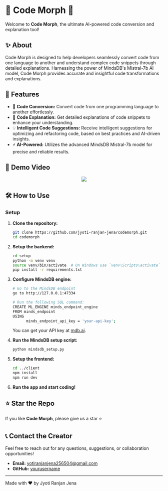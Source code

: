 # 🌟 Code Morph 🌟

Welcome to **Code Morph**, the ultimate AI-powered code conversion and explanation tool!

## ✨ About

Code Morph is designed to help developers seamlessly convert code from one language to another and understand complex code snippets through detailed explanations. Harnessing the power of MindsDB's Mistral-7b AI model, Code Morph provides accurate and insightful code transformations and explanations.

## 🚀 Features

- 🔄 **Code Conversion:** Convert code from one programming language to another effortlessly.
- 📖 **Code Explanation:** Get detailed explanations of code snippets to enhance your understanding.
- 💡 **Intelligent Code Suggestions:** Receive intelligent suggestions for optimizing and refactoring code, based on best practices and AI-driven insights.
- ⚡ **AI-Powered:** Utilizes the advanced MindsDB Mistral-7b model for precise and reliable results.

## 🎥 Demo Video

<p align="center">
    <a href="#">
        <img src="https://img.freepik.com/free-vector/modern-red-video-media-player-template_1017-23409.jpg"/>
    </a>
</p>

## 🛠️ How to Use

### Setup

1. **Clone the repository:**

   ```sh
   git clone https://github.com/jyoti-ranjan-jena/codemorph.git
   cd codemorph
   ```

2. **Setup the backend:**

   ```sh
   cd setup
   python -m venv venv
   source venv/bin/activate  # On Windows use `venv\Scripts\activate`
   pip install -r requirements.txt
   ```

3. **Configure MindsDB engine:**

   ```sh
   # Go to the MindsDB endpoint
   go to http://127.0.0.1:47334

   # Run the following SQL command:
   CREATE ML_ENGINE minds_endpoint_engine
   FROM minds_endpoint
   USING
         minds_endpoint_api_key = 'your-api-key';
   ```

   You can get your API key at [mdb.ai](mdb.ai).

4. **Run the MindsDB setup script:**

   ```sh
   python mindsdb_setup.py
   ```

5. **Setup the frontend:**

   ```sh
   cd ../client
   npm install
   npm run dev
   ```

6. **Run the app and start coding!**

## ⭐ Star the Repo

If you like **Code Morph**, please give us a star ⭐

## 📞 Contact the Creator

Feel free to reach out for any questions, suggestions, or collaboration opportunities!

- **Email:** yotiranjanjena256504@gmail.com
- **GitHub:** [yourusername](https://github.com/jyoti-ranjan-jena)

---

Made with ❤️ by Jyoti Ranjan Jena